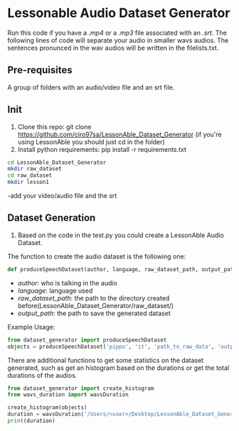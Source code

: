 # Lessonable Audio Dataset Generator
Run this code if you have a _.mp4_ or a _.mp3_ file associated with an _.srt_. 
The following lines of code will separate your audio in smaller wavs audios. The sentences pronunced in the wav audios will be written in the filelists.txt.

## Pre-requisites
A group of folders with an audio/video file and an srt file.

## Init
1. Clone this repo: git clone https://github.com/ciro97sa/LessonAble_Dataset_Generator (if you're using LessonAble you should just cd in the folder)
2. Install python requirements: pip install -r requirements.txt

``` bash
cd LessonAble_Dataset_Generator
mkdir raw_dataset
cd raw_dataset
mkdir lesson1
```

-add your video/audio file and the srt

## Dataset Generation 
1. Based on the code in the test.py you could create a LessonAble Audio Dataset.

The function to create the audio dataset is the following one:

``` python
def produceSpeechDataset(author, language, raw_dataset_path, output_path, minimum_words_for_sentence = 10, maximum_words_for_sentence = 2000, minimum_duration_in_seconds: float = 5, maximum_duration_in_seconds: float = 10)
```
- _author_: who is talking in the audio
- _language_: language used
- _raw_dataset_path_: the path to the directory created before(LessonAble_Dataset_Generator/raw_dataset/)
- _output_path_: the path to save the generated dataset

Example Usage:

``` python
from dataset_generator import produceSpeechDataset
objects = produceSpeechDataset('pippo', 'it', 'path_to_raw_data', 'output_dataset_it/', 1, 40, 1, 10)

```
There are additional functions to get some statistics on the dataset generated, such as get an histogram based on the durations or get the total durations of the audios.

``` python
from dataset_generator import create_histogram
from wavs_duration import wavsDuration

create_histogram(objects)
duration = wavsDuration('/Users/<user>/Desktop/LessonAble_Dataset_Generator/outdataset/author/wavs')
print(duration)
```
